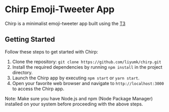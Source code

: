 # Chirp Emoji-Tweeter App

Chirp is a minimalist emoji-tweeter app built using the [T3](https://create.t3.gg/)

## Getting Started

Follow these steps to get started with Chirp:

1. Clone the repository: `git clone https://github.com/liyumk/chirp.git`
2. Install the required dependencies by running `npm install` in the project directory.
3. Launch the Chirp app by executing `npm start` or `yarn start`.
4. Open your favorite web browser and navigate to `http://localhost:3000` to access the Chirp app.

Note: Make sure you have Node.js and npm (Node Package Manager) installed on your system before proceeding with the above steps.

